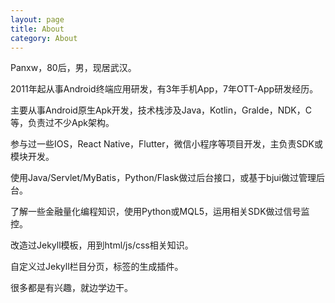 ```yaml
---
layout: page
title: About
category: About
---
```

Panxw，80后，男，现居武汉。  

2011年起从事Android终端应用研发，有3年手机App，7年OTT-App研发经历。  

主要从事Android原生Apk开发，技术栈涉及Java，Kotlin，Gralde，NDK，C等，负责过不少Apk架构。  

参与过一些IOS，React Native，Flutter，微信小程序等项目开发，主负责SDK或模块开发。  

使用Java/Servlet/MyBatis，Python/Flask做过后台接口，或基于bjui做过管理后台。  

了解一些金融量化编程知识，使用Python或MQL5，运用相关SDK做过信号监控。  

改造过Jekyll模板，用到html/js/css相关知识。  

自定义过Jekyll栏目分页，标签的生成插件。  

很多都是有兴趣，就边学边干。  


